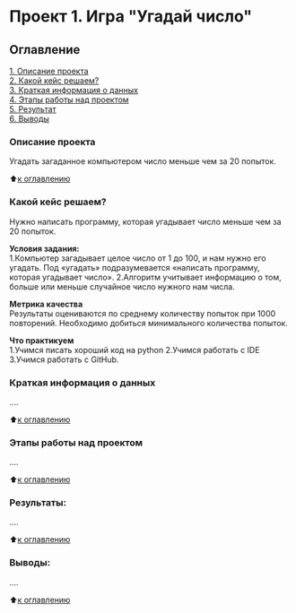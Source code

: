 # Проект 1. Игра "Угадай число"

## Оглавление  
[1. Описание проекта](README.md#Описание-проекта)  
[2. Какой кейс решаем?](README.md#Какой-кейс-решаем)  
[3. Краткая информация о данных](README.md#Краткая-информация-о-данных)  
[4. Этапы работы над проектом](README.md#Этапы-работы-над-проектом)  
[5. Результат](README.md#Результат)    
[6. Выводы](README.md#Выводы) 

### Описание проекта    
Угадать загаданное компьютером число меньше чем за 20 попыток.

:arrow_up:[к оглавлению](README.md#Оглавление)


### Какой кейс решаем?    
Нужно написать программу, которая угадывает число меньше чем за 20 попыток.

**Условия задания:**  
1.Компьютер загадывает целое число от 1 до 100, и нам нужно его угадать. Под «угадать» подразумевается «написать программу, которая угадывает число».
2.Алгоритм учитывает информацию о том, больше или меньше случайное число нужного нам числа.

**Метрика качества**     
Результаты оцениваются по среднему количеству попыток при 1000 повторений. Необходимо добиться минимального количества попыток.

**Что практикуем**     
1.Учимся писать хороший код на python
2.Учимся работать с IDE
3.Учимся работать с GitHub.

### Краткая информация о данных
....
  
:arrow_up:[к оглавлению](README.md#Оглавление)


### Этапы работы над проектом  
....

:arrow_up:[к оглавлению](README.md#Оглавление)


### Результаты:  
....

:arrow_up:[к оглавлению](README.md#Оглавление)


### Выводы:  
....

:arrow_up:[к оглавлению](README.md#Оглавление)


